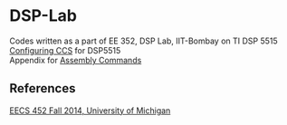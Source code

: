 # DSP-Lab
Codes written as a part of EE 352, DSP Lab, IIT-Bombay on TI DSP 5515 </br>
[Configuring CCS](https://github.com/Agrim9/DSP-Lab/blob/master/C5515_Support_Files/Configuring_CCS.pdf) for DSP5515 </br>
Appendix for [Assembly Commands](https://github.com/Agrim9/DSP-Lab/blob/master/Documents/Assembly.pdf)

## References
[EECS 452 Fall 2014, University of Michigan](http://www.eecs.umich.edu/courses/eecs452/refs.html)
